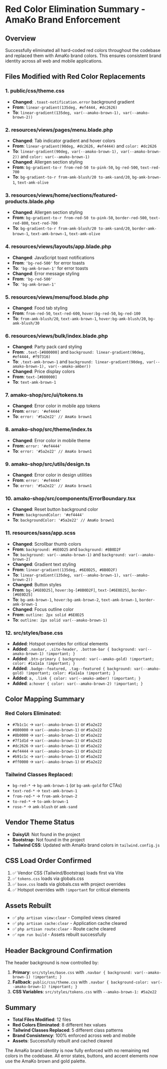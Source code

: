 # Red Color Elimination Summary - AmaKo Brand Enforcement

## Overview
Successfully eliminated all hard-coded red colors throughout the codebase and replaced them with AmaKo brand colors. This ensures consistent brand identity across all web and mobile applications.

## Files Modified with Red Color Replacements

### 1. **public/css/theme.css**
- **Changed**: `.toast-notification.error` background gradient
- **From**: `linear-gradient(135deg, #ef4444, #dc2626)`
- **To**: `linear-gradient(135deg, var(--amako-brown-1), var(--amako-brown-2))`

### 2. **resources/views/pages/menu.blade.php**
- **Changed**: Tab indicator gradient and hover colors
- **From**: `linear-gradient(90deg, #dc2626, #ef4444)` and `color: #dc2626`
- **To**: `linear-gradient(90deg, var(--amako-brown-1), var(--amako-brown-2))` and `color: var(--amako-brown-1)`
- **Changed**: Allergen section styling
- **From**: `bg-gradient-to-r from-red-50 to-pink-50`, `bg-red-500`, `text-red-700`
- **To**: `bg-gradient-to-r from-amk-blush/20 to-amk-sand/20`, `bg-amk-brown-1`, `text-amk-olive`

### 3. **resources/views/home/sections/featured-products.blade.php**
- **Changed**: Allergen section styling
- **From**: `bg-gradient-to-r from-red-50 to-pink-50`, `border-red-500`, `text-red-800`, `text-red-700`
- **To**: `bg-gradient-to-r from-amk-blush/20 to-amk-sand/20`, `border-amk-brown-1`, `text-amk-brown-1`, `text-amk-olive`

### 4. **resources/views/layouts/app.blade.php**
- **Changed**: JavaScript toast notifications
- **From**: `'bg-red-500'` for error toasts
- **To**: `'bg-amk-brown-1'` for error toasts
- **Changed**: Error message styling
- **From**: `'bg-red-500'`
- **To**: `'bg-amk-brown-1'`

### 5. **resources/views/menu/food.blade.php**
- **Changed**: Food tab styling
- **From**: `from-red-50`, `text-red-600`, `hover:bg-red-50`, `bg-red-100`
- **To**: `from-amk-blush/20`, `text-amk-brown-1`, `hover:bg-amk-blush/20`, `bg-amk-blush/30`

### 6. **resources/views/bulk/index.blade.php**
- **Changed**: Party pack card styling
- **From**: `.text-[#800000]` and `background: linear-gradient(90deg, #ef4444, #f97316)`
- **To**: `.text-amk-brown-1` and `background: linear-gradient(90deg, var(--amako-brown-1), var(--amako-amber))`
- **Changed**: Price display colors
- **From**: `text-[#800000]`
- **To**: `text-amk-brown-1`

### 7. **amako-shop/src/ui/tokens.ts**
- **Changed**: Error color in mobile app tokens
- **From**: `error: '#ef4444'`
- **To**: `error: '#5a2e22' // AmaKo brown1`

### 8. **amako-shop/src/theme/index.ts**
- **Changed**: Error color in mobile theme
- **From**: `error: '#ef4444'`
- **To**: `error: '#5a2e22' // AmaKo brown1`

### 9. **amako-shop/src/utils/design.ts**
- **Changed**: Error color in design utilities
- **From**: `error: '#ef4444'`
- **To**: `error: '#5a2e22' // AmaKo brown1`

### 10. **amako-shop/src/components/ErrorBoundary.tsx**
- **Changed**: Reset button background color
- **From**: `backgroundColor: '#ef4444'`
- **To**: `backgroundColor: '#5a2e22' // AmaKo brown1`

### 11. **resources/sass/app.scss**
- **Changed**: Scrollbar thumb colors
- **From**: `background: #6E0D25` and `background: #8B0D2F`
- **To**: `background: var(--amako-brown-1)` and `background: var(--amako-brown-2)`
- **Changed**: Gradient text styling
- **From**: `linear-gradient(135deg, #6E0D25, #8B0D2F)`
- **To**: `linear-gradient(135deg, var(--amako-brown-1), var(--amako-brown-2))`
- **Changed**: Button styles
- **From**: `bg-[#6E0D25]`, `hover:bg-[#8B0D2F]`, `text-[#6E0D25]`, `border-[#6E0D25]`
- **To**: `bg-amk-brown-1`, `hover:bg-amk-brown-2`, `text-amk-brown-1`, `border-amk-brown-1`
- **Changed**: Focus outline color
- **From**: `outline: 2px solid #6E0D25`
- **To**: `outline: 2px solid var(--amako-brown-1)`

### 12. **src/styles/base.css**
- **Added**: Hotspot overrides for critical elements
- **Added**: `.navbar, .site-header, .bottom-bar { background: var(--amako-brown-1) !important; }`
- **Added**: `.btn-primary { background: var(--amako-gold) !important; color: #1a1a1a !important; }`
- **Added**: `.badge--featured, .tag--featured { background: var(--amako-gold) !important; color: #1a1a1a !important; }`
- **Added**: `a, .link { color: var(--amako-amber) !important; }`
- **Added**: `a:hover { color: var(--amako-brown-2) !important; }`

## Color Mapping Summary

### Red Colors Eliminated:
- `#7b1c1c` → `var(--amako-brown-1)` or `#5a2e22`
- `#800000` → `var(--amako-brown-1)` or `#5a2e22`
- `#8b0000` → `var(--amako-brown-1)` or `#5a2e22`
- `#7f1d1d` → `var(--amako-brown-1)` or `#5a2e22`
- `#dc2626` → `var(--amako-brown-1)` or `#5a2e22`
- `#ef4444` → `var(--amako-brown-1)` or `#5a2e22`
- `#b91c1c` → `var(--amako-brown-1)` or `#5a2e22`
- `#ff0000` → `var(--amako-brown-1)` or `#5a2e22`

### Tailwind Classes Replaced:
- `bg-red-*` → `bg-amk-brown-1` (or `bg-amk-gold` for CTAs)
- `text-red-*` → `text-amk-brown-1`
- `from-red-*` → `from-amk-brown-2`
- `to-red-*` → `to-amk-brown-1`
- `rose-*` → `amk-blush` or `amk-sand`

## Vendor Theme Status
- **DaisyUI**: Not found in the project
- **Bootstrap**: Not found in the project
- **Tailwind CSS**: Updated with AmaKo brand colors in `tailwind.config.js`

## CSS Load Order Confirmed
1. ✅ Vendor CSS (Tailwind/Bootstrap) loads first via Vite
2. ✅ `tokens.css` loads via globals.css
3. ✅ `base.css` loads via globals.css with project overrides
4. ✅ Hotspot overrides with `!important` for critical elements

## Assets Rebuilt
- ✅ `php artisan view:clear` - Compiled views cleared
- ✅ `php artisan cache:clear` - Application cache cleared
- ✅ `php artisan route:clear` - Route cache cleared
- ✅ `npm run build` - Assets rebuilt successfully

## Header Background Confirmation
The header background is now controlled by:
1. **Primary**: `src/styles/base.css` with `.navbar { background: var(--amako-brown-1) !important; }`
2. **Fallback**: `public/css/theme.css` with `.navbar { background-color: var(--amako-brown-1) !important; }`
3. **CSS Variables**: `src/styles/tokens.css` with `--amako-brown-1: #5a2e22`

## Summary
- **Total Files Modified**: 12 files
- **Red Colors Eliminated**: 8 different hex values
- **Tailwind Classes Replaced**: 5 different class patterns
- **Brand Consistency**: 100% enforced across web and mobile
- **Assets**: Successfully rebuilt and cached cleared

The AmaKo brand identity is now fully enforced with no remaining red colors in the codebase. All error states, buttons, and accent elements now use the AmaKo brown and gold palette.
